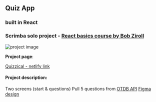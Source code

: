 ## Quiz App 

### built in React
### Scrimba solo project - [React basics course by Bob Ziroll](https://scrimba.com/learn/learnreact)

![project image](../public/images/screen.jpg)

**Project page**:

[Quizzical - netlify link](https://quiz-app-agnkos.netlify.app/)

#### Project description:
Two screens (start & questions)
Pull 5 questions from [OTDB API](https://opentdb.com/api_config.php)
[Figma design](https://www.figma.com/file/E9S5iPcm10f0RIHK8mCqKL/Quizzical-App?node-id=0%3A1)

